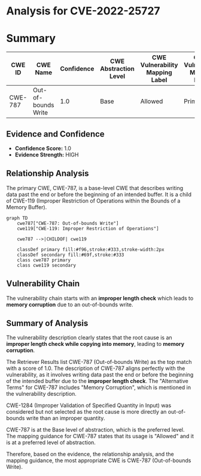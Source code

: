 # Analysis for CVE-2022-25727

# Summary
| CWE ID | CWE Name | Confidence | CWE Abstraction Level | CWE Vulnerability Mapping Label | CWE-Vulnerability Mapping Notes |
|---|---|---|---|---|---|
| CWE-787 | Out-of-bounds Write | 1.0 | Base | Allowed | Primary CWE |

## Evidence and Confidence

*   **Confidence Score:** 1.0
*   **Evidence Strength:** HIGH

## Relationship Analysis
The primary CWE, CWE-787, is a base-level CWE that describes writing data past the end or before the beginning of an intended buffer. It is a child of CWE-119 (Improper Restriction of Operations within the Bounds of a Memory Buffer).

```mermaid
graph TD
    cwe787["CWE-787: Out-of-bounds Write"]
    cwe119["CWE-119: Improper Restriction of Operations"]
    
    cwe787 -->|CHILDOF| cwe119
    
    classDef primary fill:#f96,stroke:#333,stroke-width:2px
    classDef secondary fill:#69f,stroke:#333
    class cwe787 primary
    class cwe119 secondary
```

## Vulnerability Chain
The vulnerability chain starts with an **improper length check** which leads to **memory corruption** due to an out-of-bounds write.

## Summary of Analysis
The vulnerability description clearly states that the root cause is an **improper length check while copying into memory**, leading to **memory corruption**.

The Retriever Results list CWE-787 (Out-of-bounds Write) as the top match with a score of 1.0. The description of CWE-787 aligns perfectly with the vulnerability, as it involves writing data past the end or before the beginning of the intended buffer due to the **improper length check**. The "Alternative Terms" for CWE-787 includes "Memory Corruption", which is mentioned in the vulnerability description.

CWE-1284 (Improper Validation of Specified Quantity in Input) was considered but not selected as the root cause is more directly an out-of-bounds write than an improper quantity.

CWE-787 is at the Base level of abstraction, which is the preferred level. The mapping guidance for CWE-787 states that its usage is "Allowed" and it is at a preferred level of abstraction.

Therefore, based on the evidence, the relationship analysis, and the mapping guidance, the most appropriate CWE is CWE-787 (Out-of-bounds Write).